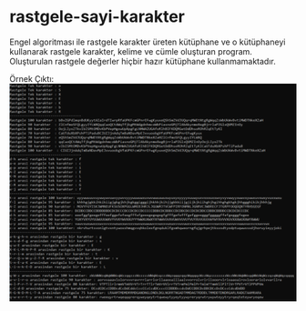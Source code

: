 # rastgele-sayi-karakter
 Engel algoritması ile rastgele karakter üreten kütüphane ve o kütüphaneyi kullanarak rastgele karakter, kelime ve cümle oluşturan program.
 Oluşturulan rastgele değerler hiçbir hazır kütüphane kullanmamaktadır.
 
 Örnek Çıktı:
 ![Cikti](https://github.com/Hakan-er/rastgele-sayi-karakter/blob/master/Cikti.PNG)
